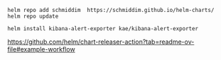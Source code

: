 ```
helm repo add schmiddim  https://schmiddim.github.io/helm-charts/
helm repo update

helm install kibana-alert-exporter kae/kibana-alert-exporter 
```


https://github.com/helm/chart-releaser-action?tab=readme-ov-file#example-workflow
